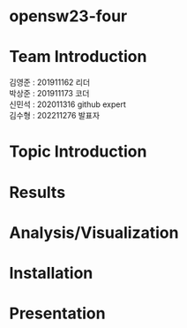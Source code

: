 # opensw23-four
# Team Introduction
  김영준 : 201911162 리더  
  박상준 : 201911173 코더  
  신민석 : 202011316 github expert  
  김수형 : 202211276 발표자  
# Topic Introduction

# Results

# Analysis/Visualization

# Installation

# Presentation
